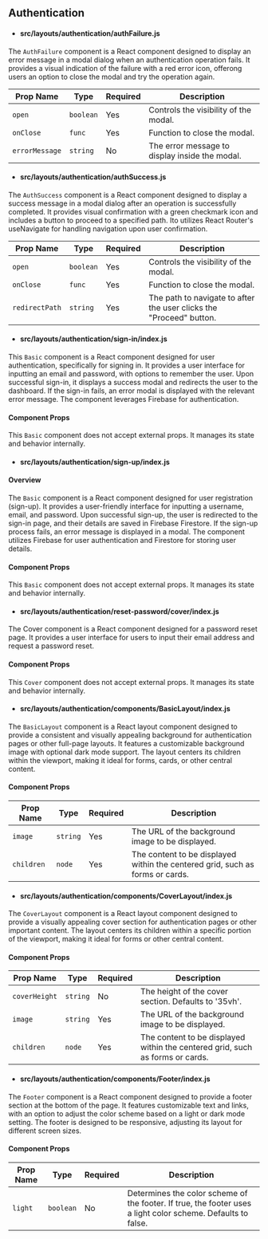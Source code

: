 ## Authentication

* #### src/layouts/authentication/authFailure.js
The `AuthFailure` component is a React component designed to display an error message in a modal dialog when an authentication operation fails. It provides a visual indication of the failure with a red error icon, offerong users an option to close the modal and try the operation again.

| Prop Name    | Type     | Required | Description                                                                      |
|--------------|----------|----------|----------------------------------------------------------------------------------|
| `open`       | `boolean`  | Yes      | Controls the visibility of the modal.                                            |
| `onClose`    | `func` | Yes      | Function to close the modal.                                                     |
| `errorMessage` | `string` | No       | The error message to display inside the modal.                                   |



* #### src/layouts/authentication/authSuccess.js
The `AuthSuccess` component is a React component designed to display a success message in a modal dialog after an operation is successfully completed. It provides visual confirmation with a green checkmark icon and includes a button to proceed to a specified path. Ito utilizes React Router's useNavigate for handling navigation upon user confirmation.

| Prop Name    | Type     | Required | Description                                                                      |
|--------------|----------|----------|----------------------------------------------------------------------------------|
| `open`       | `boolean`  | Yes      | Controls the visibility of the modal.                                            |
| `onClose`    | `func` | Yes      | Function to close the modal.                                                     |
| `redirectPath` | `string` | Yes      | The path to navigate to after the user clicks the "Proceed" button.              |



* #### src/layouts/authentication/sign-in/index.js
This `Basic` component is a React component designed for user authentication, specifically for signing in. It provides a user interface for inputting an email and password, with options to remember the user. Upon successful sign-in, it displays a success modal and redirects the user to the dashboard. If the sign-in fails, an error modal is displayed with the relevant error message. The component leverages Firebase for authentication.

#### Component Props

This `Basic` component does not accept external props. It manages its state and behavior internally.

* #### src/layouts/authentication/sign-up/index.js

#### Overview

The `Basic` component is a React component designed for user registration (sign-up). It provides a user-friendly interface for inputting a username, email, and password. Upon successful sign-up, the user is redirected to the sign-in page, and their details are saved in Firebase Firestore. If the sign-up process fails, an error message is displayed in a modal. The component utilizes Firebase for user authentication and Firestore for storing user details.

#### Component Props

This `Basic` component does not accept external props. It manages its state and behavior internally.

* #### src/layouts/authentication/reset-password/cover/index.js

The Cover component is a React component designed for a password reset page. It provides a user interface for users to input their email address and request a password reset. 

#### Component Props

This `Cover` component does not accept external props. It manages its state and behavior internally.

* #### src/layouts/authentication/components/BasicLayout/index.js

The `BasicLayout` component is a React layout component designed to provide a consistent and visually appealing background for authentication pages or other full-page layouts. It features a customizable background image with optional dark mode support. The layout centers its children within the viewport, making it ideal for forms, cards, or other central content.

#### Component Props

| Prop Name  | Type     | Required | Description                                                                      |
|------------|----------|----------|----------------------------------------------------------------------------------|
| `image`    | `string`   | Yes      | The URL of the background image to be displayed.                                 |
| `children` | `node`     | Yes      | The content to be displayed within the centered grid, such as forms or cards.    |

* #### src/layouts/authentication/components/CoverLayout/index.js

The `CoverLayout` component is a React layout component designed to provide a visually appealing cover section for authentication pages or other important content. The layout centers its children within a specific portion of the viewport, making it ideal for forms or other central content.

#### Component Props

| Prop Name    | Type     | Required | Description                                                                      |
|--------------|----------|----------|----------------------------------------------------------------------------------|
| `coverHeight`| `string`   | No       | The height of the cover section. Defaults to '35vh'.                              |
| `image`      | `string`   | Yes      | The URL of the background image to be displayed.                                 |
| `children`   | `node`     | Yes      | The content to be displayed within the centered grid, such as forms or cards.    |

* #### src/layouts/authentication/components/Footer/index.js

The `Footer` component is a React component designed to provide a footer section at the bottom of the page. It features customizable text and links, with an option to adjust the color scheme based on a light or dark mode setting. The footer is designed to be responsive, adjusting its layout for different screen sizes.

#### Component Props

| Prop Name  | Type     | Required | Description                                                                      |
|------------|----------|----------|----------------------------------------------------------------------------------|
| `light`    | `boolean`  | No       | Determines the color scheme of the footer. If true, the footer uses a light color scheme. Defaults to false. |





